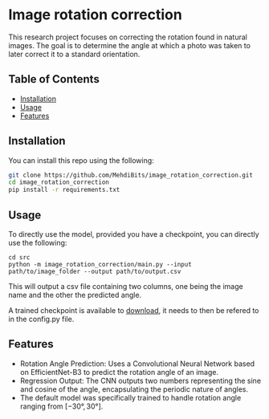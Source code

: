 # Image rotation correction


This research project focuses on correcting the rotation found in natural images. The goal is to determine the angle at which a photo was taken to later correct it to a standard orientation.

## Table of Contents

- [Installation](#installation)
- [Usage](#usage)
- [Features](#features)

## Installation

You can install this repo using the following:

```bash
git clone https://github.com/MehdiBits/image_rotation_correction.git
cd image_rotation_correction
pip install -r requirements.txt
```

## Usage
To directly use the model, provided you have a checkpoint, you can directly use the following:

```
cd src
python -m image_rotation_correction/main.py --input path/to/image_folder --output path/to/output.csv
```

This will output a csv file containing two columns, one being the image name and the other the predicted angle.

A trained checkpoint is available to [download](https://drive.google.com/file/d/1myCTKFY4jt1xVDdf0EM2H3Vt0TCKVS5W/view?usp=drive_link), it needs to then be refered to in the config.py file.

## Features
- Rotation Angle Prediction: Uses a Convolutional Neural Network based on EfficientNet-B3 to predict the rotation angle of an image.
- Regression Output: The CNN outputs two numbers representing the sine and cosine of the angle, encapsulating the periodic nature of angles.
- The default model was specifically trained to handle rotation angle ranging from $[-30°, 30°]$.

